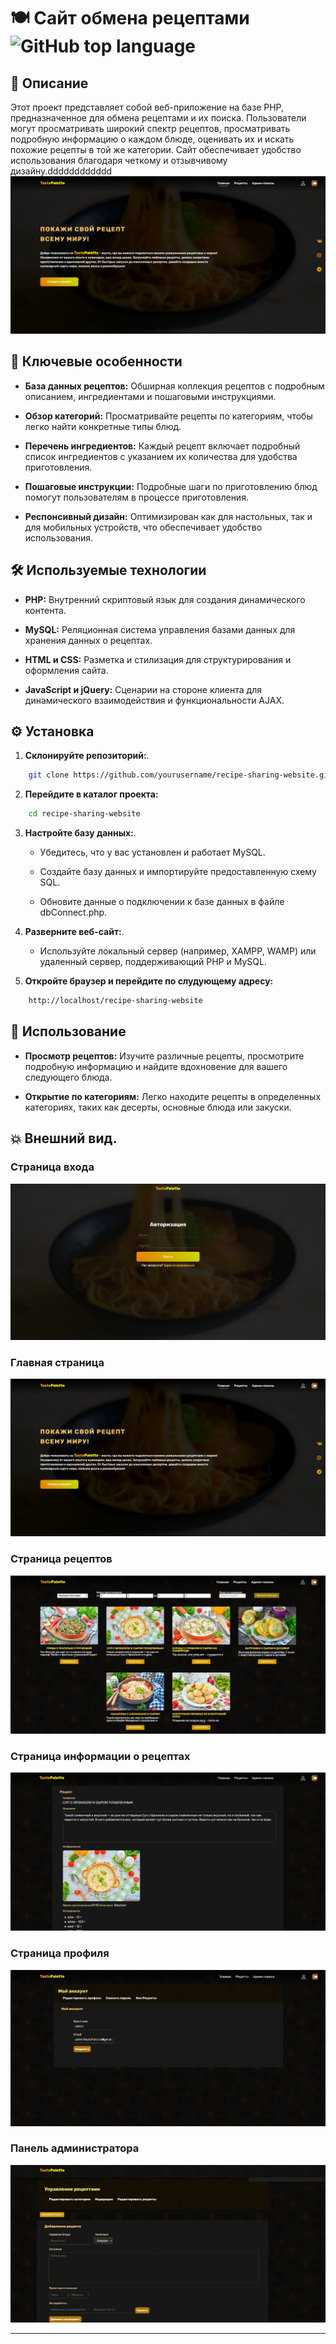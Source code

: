 # 🍽️ Сайт обмена рецептами ![GitHub top language](https://img.shields.io/github/languages/top/Hamptooon/recipe-sharing-website)

## 📄 Описание

Этот проект представляет собой веб-приложение на базе PHP, предназначенное для обмена рецептами и их поиска. Пользователи могут просматривать широкий спектр рецептов, просматривать подробную информацию о каждом блюде, оценивать их и искать похожие рецепты в той же категории. Сайт обеспечивает удобство использования благодаря четкому и отзывчивому дизайну.dddddddddddd
![MainPage](./docs/images/mainPage.jpg)

## 🌟 Ключевые особенности

- **База данных рецептов:** Обширная коллекция рецептов с подробным описанием, ингредиентами и пошаговыми инструкциями.

- **Обзор категорий:** Просматривайте рецепты по категориям, чтобы легко найти конкретные типы блюд.

- **Перечень ингредиентов:** Каждый рецепт включает подробный список ингредиентов с указанием их количества для удобства приготовления.

- **Пошаговые инструкции:** Подробные шаги по приготовлению блюд помогут пользователям в процессе приготовления.

- **Респонсивный дизайн:** Оптимизирован как для настольных, так и для мобильных устройств, что обеспечивает удобство использования.

## 🛠️ Используемые технологии

- **PHP:** Внутренний скриптовый язык для создания динамического контента.

- **MySQL:** Реляционная система управления базами данных для хранения данных о рецептах.

- **HTML и CSS:** Разметка и стилизация для структурирования и оформления сайта.

- **JavaScript и jQuery:** Сценарии на стороне клиента для динамического взаимодействия и функциональности AJAX.

## ⚙️ Установка

1.  **Склонируйте репозиторий:**.

```bash
    git clone https://github.com/yourusername/recipe-sharing-website.git
```

2. **Перейдите в каталог проекта:**

```bash
    cd recipe-sharing-website
```

3. **Настройте базу данных:**.

   - Убедитесь, что у вас установлен и работает MySQL.

   - Создайте базу данных и импортируйте предоставленную схему SQL.

   - Обновите данные о подключении к базе данных в файле dbConnect.php.

4. **Разверните веб-сайт:**.

   - Используйте локальный сервер (например, XAMPP, WAMP) или удаленный сервер, поддерживающий PHP и MySQL.

5. **Откройте браузер и перейдите по слудующему адресу:**

```bash
    http://localhost/recipe-sharing-website
```

## 🚀 Использование

- **Просмотр рецептов:** Изучите различные рецепты, просмотрите подробную информацию и найдите вдохновение для вашего следующего блюда.

- **Открытие по категориям:** Легко находите рецепты в определенных категориях, таких как десерты, основные блюда или закуски.

## 💥 Внешний вид.

### Страница входа

![LoginPage](./docs/images/loginPage.jpg)

### Главная страница

![MainPage](./docs/images/mainPage.jpg)

### Страница рецептов

![FeedbackPage](./docs/images/recipesPage.jpg)

### Страница информации о рецептах

![FeedbackPage](./docs/images//recipeInfoPage.jpg)

### Страница профиля

![FeedbackPage](./docs/images/profilePage.jpg)

### Панель администратора

![AdminPanel](./docs/images/adminPanelRecipesPage.jpg)

---
